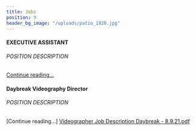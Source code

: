 ```yaml
---
title: Jobs
position: 9
header_bg_image: "/uploads/patio_1920.jpg"
---
```


#### EXECUTIVE ASSISTANT
###### POSITION DESCRIPTION
[Continue reading...](/uploads/ExecutiveAssistantJD.pdf)

#### Daybreak Videography Director
###### POSITION DESCRIPTION
[Continue reading...]
[Videographer Job Description Daybreak - 8.9.21.pdf](/uploads/Videographer%20Job%20Description%20Daybreak%20-%208.9.21.pdf)